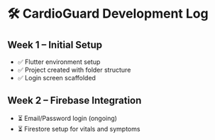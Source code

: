 # 🛠 CardioGuard Development Log

## Week 1 – Initial Setup

- ✅ Flutter environment setup
- ✅ Project created with folder structure
- ✅ Login screen scaffolded

## Week 2 – Firebase Integration

- ⏳ Email/Password login (ongoing)
- ⏳ Firestore setup for vitals and symptoms
